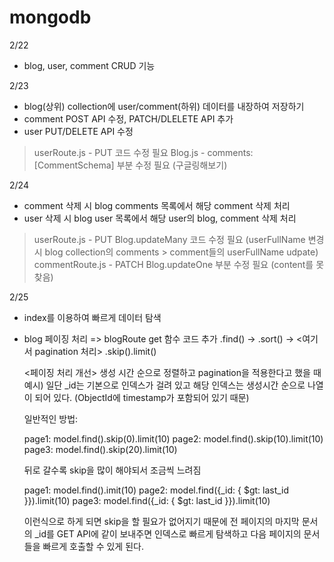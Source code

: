 # mongodb

2/22

- blog, user, comment CRUD 기능

2/23

- blog(상위) collection에 user/comment(하위) 데이터를 내장하여 저장하기
- comment POST API 수정, PATCH/DLELETE API 추가
- user PUT/DELETE API 수정

> userRoute.js - PUT 코드 수정 필요
> Blog.js - comments: [CommentSchema] 부분 수정 필요 (구글링해보기)

2/24
- comment 삭제 시 blog comments 목록에서 해당 comment 삭제 처리
- user 삭제 시 blog user 목록에서 해당 user의 blog, comment 삭제 처리

> userRoute.js - PUT Blog.updateMany 코드 수정 필요
(userFullName 변경 시 blog collection의 comments > comment들의 userFullName udpate)
> commentRoute.js - PATCH Blog.updateOne 부분 수정 필요 (content를 못찾음)

2/25
- index를 이용하여 빠르게 데이터 탐색
- blog 페이징 처리 => blogRoute get 함수 코드 추가
    .find() -> .sort() -> <여기서 pagination 처리> .skip().limit()
    
    <페이징 처리 개선>
    생성 시간 순으로 정렬하고 pagination을 적용한다고 했을 때 예시)
    일단 _id는 기본으로 인덱스가 걸려 있고 해당 인덱스는 생성시간 순으로 나열이 되어 있다. (ObjectId에 timestamp가 포함되어 있기 때문)

    일반적인 방법:

    page1: model.find().skip(0).limit(10)
    page2: model.find().skip(10).limit(10)
    page3: model.find().skip(20).limit(10)

    뒤로 갈수록 skip을 많이 해야되서 조금씩 느려짐

    page1: model.find().imit(10)
    page2: model.find({_id: { $gt: last_id }}).limit(10)
    page3: model.find({_id: { $gt: last_id }}).limit(10)

    이런식으로 하게 되면 skip을 할 필요가 없어지기 때문에
    전 페이지의 마지막 문서의 _id를 GET API에 같이 보내주면
    인덱스로 빠르게 탐색하고 다음 페이지의 문서들을 빠르게 호출할 수 있게 된다.